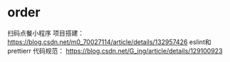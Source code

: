# order
扫码点餐小程序
项目搭建：
https://blog.csdn.net/m0_70027114/article/details/132957426
eslint和prettierr 代码规范：
https://blog.csdn.net/G_ing/article/details/129100923
